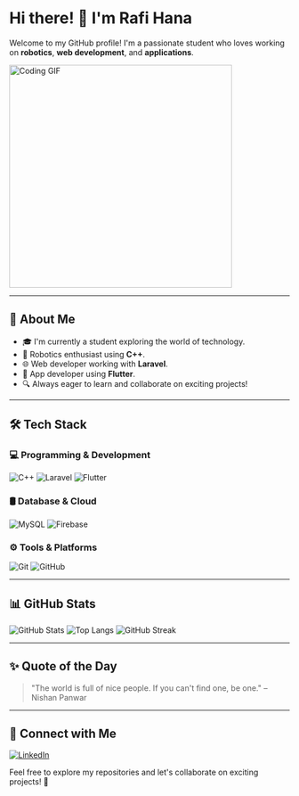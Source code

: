 # Hi there! 👋 I'm Rafi Hana

Welcome to my GitHub profile! I'm a passionate student who loves working on **robotics**, **web development**, and **applications**. 

<img src="https://media.giphy.com/media/3o7TKMt1VVNkHV2PaE/giphy.gif?cid=790b7611cdicf6hxd717ml8rvyz371fhf48jo5tzul8ez85r&ep=v1_gifs_search&rid=giphy.gif&ct=g" width="400" alt="Coding GIF">

---

## 🚀 About Me
- 🎓 I'm currently a student exploring the world of technology.
- 🤖 Robotics enthusiast using **C++**.
- 🌐 Web developer working with **Laravel**.
- 📱 App developer using **Flutter**.
- 🔍 Always eager to learn and collaborate on exciting projects!

---

## 🛠️ Tech Stack

### 💻 Programming & Development
![C++](https://img.shields.io/badge/C++-00599C?style=for-the-badge&logo=cplusplus&logoColor=white)
![Laravel](https://img.shields.io/badge/Laravel-FF2D20?style=for-the-badge&logo=laravel&logoColor=white)
![Flutter](https://img.shields.io/badge/Flutter-02569B?style=for-the-badge&logo=flutter&logoColor=white)

### 🛢️ Database & Cloud
![MySQL](https://img.shields.io/badge/MySQL-4479A1?style=for-the-badge&logo=mysql&logoColor=white)
![Firebase](https://img.shields.io/badge/Firebase-FFCA28?style=for-the-badge&logo=firebase&logoColor=black)

### ⚙️ Tools & Platforms
![Git](https://img.shields.io/badge/Git-F05032?style=for-the-badge&logo=git&logoColor=white)
![GitHub](https://img.shields.io/badge/GitHub-181717?style=for-the-badge&logo=github&logoColor=white)

---

## 📊 GitHub Stats
![GitHub Stats](https://github-readme-stats.vercel.app/api?username=rafihana&show_icons=true&theme=tokyonight)
![Top Langs](https://github-readme-stats.vercel.app/api/top-langs/?username=rafihana&layout=compact&theme=tokyonight)
![GitHub Streak](https://github-readme-streak-stats.herokuapp.com/?user=rafihana&theme=dark)

---

## ✨ Quote of the Day
> "The world is full of nice people. If you can't find one, be one." – Nishan Panwar

---

## 🔗 Connect with Me
[![LinkedIn](https://img.shields.io/badge/LinkedIn-blue?style=for-the-badge&logo=linkedin)](https://id.linkedin.com/in/rafi-hana-prasetyo-11b65a322)

Feel free to explore my repositories and let's collaborate on exciting projects! 🚀

